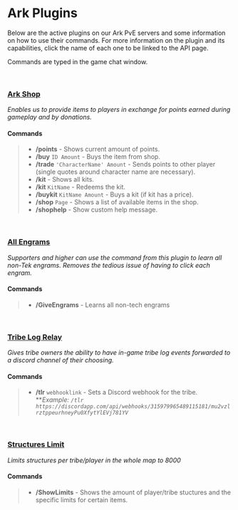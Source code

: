 # **Ark Plugins**

<p>Below are the active plugins on our Ark PvE servers and some information on how to use their commands. For more information on the plugin and its capabilities, click the name of each one to be linked to the API page.</p>
<p>Commands are typed in the game chat window.</p>

<br>

### **[Ark Shop](https://arkserverapi.com/index.php?resources/shop-currency-kits.14/)**
_Enables us to provide items to players in exchange for points earned during gameplay and by donations._
#### Commands
> * **/points** - Shows current amount of points.
> * **/buy** `ID Amount` - Buys the item from shop.
> * **/trade** `'CharacterName' Amount` - Sends points to other player (single quotes around character name are necessary).
> * **/kit** - Shows all kits.
> * **/kit** `KitName` - Redeems the kit.
> * **/buykit** `KitName Amount` - Buys a kit (if kit has a price).
> * **/shop** `Page` - Shows a list of available items in the shop.
> * **/shophelp** - Show custom help message.

<br>

### **[All Engrams](https://arkserverapi.com/index.php?resources/all-engrams.6/)**
_Supporters and higher can use the command from this plugin to learn all non-Tek engrams. Removes the tedious issue of having to click each engram._
#### Commands
> * **/GiveEngrams** - Learns all non-tech engrams

<br>

### **[Tribe Log Relay](https://arkserverapi.com/index.php?resources/tribe-log-relay.161/)**
_Gives tribe owners the ability to have in-game tribe log events forwarded to a discord channel of their choosing._
#### Commands
> * **/tlr** `webhooklink` - Sets a Discord webhook for the tribe.<br>
> **_Example: `/tlr https://discordapp.com/api/webhooks/315979965489115181/mu2vzlrztppeurhneyPu0XfytYlEVj781YV`_

<br>

### **[Structures Limit]((https://arkserverapi.com/index.php?resources/structures-limit.40/))**
_Limits structures per tribe/player in the whole map to 8000_
#### Commands
> * **/ShowLimits** - Shows the amount of player/tribe stuctures and the specific limits for certain items.

